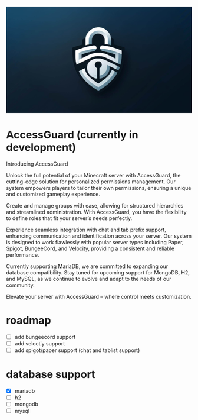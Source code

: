 ![Logo](https://github.com/1Chickxn/AccessGuard/blob/master/accessguard.jpeg)


# AccessGuard (currently in development)
Introducing AccessGuard

Unlock the full potential of your Minecraft server with AccessGuard, the cutting-edge solution for personalized permissions management. Our system empowers players to tailor their own permissions, ensuring a unique and customized gameplay experience.

Create and manage groups with ease, allowing for structured hierarchies and streamlined administration. With AccessGuard, you have the flexibility to define roles that fit your server’s needs perfectly.

Experience seamless integration with chat and tab prefix support, enhancing communication and identification across your server. Our system is designed to work flawlessly with popular server types including Paper, Spigot, BungeeCord, and Velocity, providing a consistent and reliable performance.

Currently supporting MariaDB, we are committed to expanding our database compatibility. Stay tuned for upcoming support for MongoDB, H2, and MySQL, as we continue to evolve and adapt to the needs of our community.

Elevate your server with AccessGuard – where control meets customization.

# roadmap
- [ ] add bungeecord support
- [ ] add veloctiy support
- [ ] add spigot/paper support (chat and tablist support)

# database support
- [x] mariadb
- [ ] h2
- [ ] mongodb
- [ ] mysql
